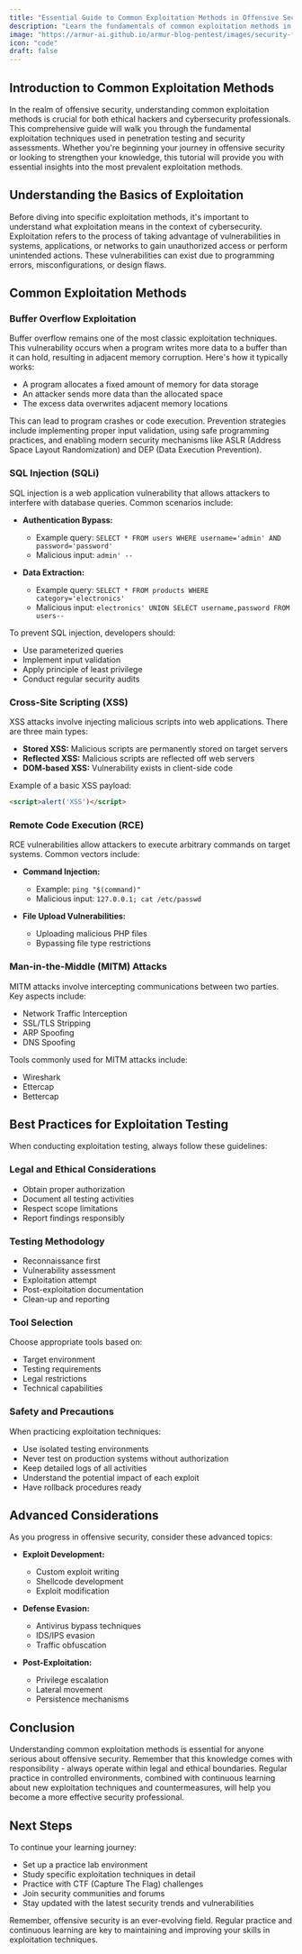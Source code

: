 ```yaml
---
title: "Essential Guide to Common Exploitation Methods in Offensive Security: A Beginner's Roadmap"
description: "Learn the fundamentals of common exploitation methods in offensive security, including buffer overflows, SQL injection, and cross-site scripting. Perfect for beginners starting their journey in penetration testing."
image: "https://armur-ai.github.io/armur-blog-pentest/images/security-fundamentals.png"
icon: "code"
draft: false
---
```


## Introduction to Common Exploitation Methods

In the realm of offensive security, understanding common exploitation methods is crucial for both ethical hackers and cybersecurity professionals. This comprehensive guide will walk you through the fundamental exploitation techniques used in penetration testing and security assessments. Whether you're beginning your journey in offensive security or looking to strengthen your knowledge, this tutorial will provide you with essential insights into the most prevalent exploitation methods.

## Understanding the Basics of Exploitation

Before diving into specific exploitation methods, it's important to understand what exploitation means in the context of cybersecurity. Exploitation refers to the process of taking advantage of vulnerabilities in systems, applications, or networks to gain unauthorized access or perform unintended actions. These vulnerabilities can exist due to programming errors, misconfigurations, or design flaws.

## Common Exploitation Methods

### Buffer Overflow Exploitation

Buffer overflow remains one of the most classic exploitation techniques. This vulnerability occurs when a program writes more data to a buffer than it can hold, resulting in adjacent memory corruption. Here's how it typically works:

- A program allocates a fixed amount of memory for data storage
- An attacker sends more data than the allocated space
- The excess data overwrites adjacent memory locations

This can lead to program crashes or code execution. Prevention strategies include implementing proper input validation, using safe programming practices, and enabling modern security mechanisms like ASLR (Address Space Layout Randomization) and DEP (Data Execution Prevention).

### SQL Injection (SQLi)

SQL injection is a web application vulnerability that allows attackers to interfere with database queries. Common scenarios include:

- **Authentication Bypass:** 
  - Example query: `SELECT * FROM users WHERE username='admin' AND password='password'`
  - Malicious input: `admin' --`

- **Data Extraction:** 
  - Example query: `SELECT * FROM products WHERE category='electronics'`
  - Malicious input: `electronics' UNION SELECT username,password FROM users--`

To prevent SQL injection, developers should:

- Use parameterized queries
- Implement input validation
- Apply principle of least privilege
- Conduct regular security audits

### Cross-Site Scripting (XSS)

XSS attacks involve injecting malicious scripts into web applications. There are three main types:

- **Stored XSS:** Malicious scripts are permanently stored on target servers
- **Reflected XSS:** Malicious scripts are reflected off web servers
- **DOM-based XSS:** Vulnerability exists in client-side code

Example of a basic XSS payload:

```html
<script>alert('XSS')</script>
```

### Remote Code Execution (RCE)

RCE vulnerabilities allow attackers to execute arbitrary commands on target systems. Common vectors include:

- **Command Injection:**
  - Example: `ping "$(command)"`
  - Malicious input: `127.0.0.1; cat /etc/passwd`

- **File Upload Vulnerabilities:**
  - Uploading malicious PHP files
  - Bypassing file type restrictions

### Man-in-the-Middle (MITM) Attacks

MITM attacks involve intercepting communications between two parties. Key aspects include:

- Network Traffic Interception
- SSL/TLS Stripping
- ARP Spoofing
- DNS Spoofing

Tools commonly used for MITM attacks include:

- Wireshark
- Ettercap
- Bettercap

## Best Practices for Exploitation Testing

When conducting exploitation testing, always follow these guidelines:

### Legal and Ethical Considerations

- Obtain proper authorization
- Document all testing activities
- Respect scope limitations
- Report findings responsibly

### Testing Methodology

- Reconnaissance first
- Vulnerability assessment
- Exploitation attempt
- Post-exploitation documentation
- Clean-up and reporting

### Tool Selection

Choose appropriate tools based on:

- Target environment
- Testing requirements
- Legal restrictions
- Technical capabilities

### Safety and Precautions

When practicing exploitation techniques:

- Use isolated testing environments
- Never test on production systems without authorization
- Keep detailed logs of all activities
- Understand the potential impact of each exploit
- Have rollback procedures ready

## Advanced Considerations

As you progress in offensive security, consider these advanced topics:

- **Exploit Development:**
  - Custom exploit writing
  - Shellcode development
  - Exploit modification

- **Defense Evasion:**
  - Antivirus bypass techniques
  - IDS/IPS evasion
  - Traffic obfuscation

- **Post-Exploitation:**
  - Privilege escalation
  - Lateral movement
  - Persistence mechanisms

## Conclusion

Understanding common exploitation methods is essential for anyone serious about offensive security. Remember that this knowledge comes with responsibility - always operate within legal and ethical boundaries. Regular practice in controlled environments, combined with continuous learning about new exploitation techniques and countermeasures, will help you become a more effective security professional.

## Next Steps

To continue your learning journey:

- Set up a practice lab environment
- Study specific exploitation techniques in detail
- Practice with CTF (Capture The Flag) challenges
- Join security communities and forums
- Stay updated with the latest security trends and vulnerabilities

Remember, offensive security is an ever-evolving field. Regular practice and continuous learning are key to maintaining and improving your skills in exploitation techniques.